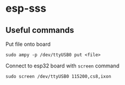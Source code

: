 # esp-sss

## Useful commands
Put file onto board
```
sudo ampy -p /dev/ttyUSB0 put <file>
``` 

Connect to esp32 board with `screen` command
```
sudo screen /dev/ttyUSB0 115200,cs8,ixon
```